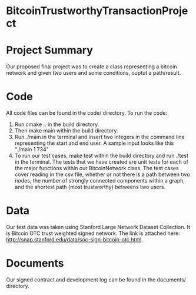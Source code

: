 # BitcoinTrustworthyTransactionProject

# Project Summary
Our proposed final project was to create a class representing a bitcoin network and given two users and some conditions, ouptut a path/result.

# Code
All code files can be found in the code/ directory. To run the code:

1. Run cmake .. in the build directory. 
2. Then make main within the build directory.
3. Run ./main in the terminal and insert two integers in the command line representing the start and end user. A sample input looks like this "./main 1 734"
4. To run our test cases, make test within the build directory and run ./test in the terminal. The tests that we have created are unit tests for each of the major functions within our BitcoinNetwork class. The test cases cover reading in the csv file, whether or not there is a path between two nodes, the number of strongly connected components within a graph, and the shortest path (most trustworthy) betweens two users.

# Data
Our test data was taken using Stanford Large Network Dataset Collection. It is Bitcoin OTC trust weighted signed network. The link is attached here: http://snap.stanford.edu/data/soc-sign-bitcoin-otc.html.

# Documents
Our signed contract and development log can be found in the documents/ directory.

